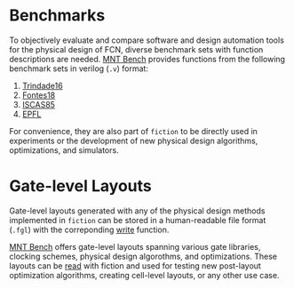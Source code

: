 # Benchmarks
To objectively evaluate and compare software and design automation tools for the physical design of FCN, diverse benchmark sets with function descriptions are needed.
[MNT Bench](/mntbench/) provides functions from the following benchmark sets in verilog (``.v``) format:

1. [Trindade16](https://ieeexplore.ieee.org/document/7724048)
2. [Fontes18](https://ieeexplore.ieee.org/document/8351001)
3. [ISCAS85](https://www.researchgate.net/publication/273775783_A_neutral_netlist_of_10_combinational_benchmark_circuits_and_a_targeted_translator_in_FORTRAN)
4. [EPFL](https://www.epfl.ch/labs/lsi/page-102566-en-html/benchmarks/)

For convenience, they are also part of ``fiction`` to be directly used in experiments or the development of new physical design algorithms, optimizations, and simulators.

# Gate-level Layouts
Gate-level layouts generated with any of the physical design methods implemented in `fiction` can be stored in a human-readable file format (``.fgl``) with the
correponding [write](https://fiction.readthedocs.io/en/latest/io/physical_simulation.html#technology-independent-gate-level-layouts) function.

[MNT Bench](https://www.cda.cit.tum.de/mntbench/) offers gate-level layouts spanning various gate libraries, clocking schemes, physical
design algorothms, and optimizations. These layouts can be [read](https://fiction.readthedocs.io/en/latest/io/input.html#gate-level-layouts) with fiction and used for testing new
post-layout optimization algorithms, creating cell-level layouts, or any other use case.
